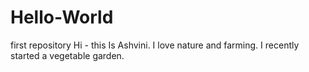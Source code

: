 # Hello-World
first repository
Hi - this Is Ashvini. I love nature and farming.
I recently started a vegetable garden.
